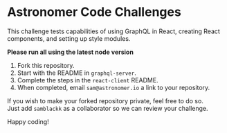 # Astronomer Code Challenges

This challenge tests capabilities of using GraphQL in React, creating React components, and setting up style modules.

**Please run all using the latest node version**

1. Fork this repository.
2. Start with the README in `graphql-server`.
3. Complete the steps in the `react-client` README.
4. When completed, email `sam@astronomer.io` a link to your repository.

If you wish to make your forked repository private, feel free to do so. <br />
Just add `samblackk` as a collaborator so we can review your challenge.

Happy coding!
